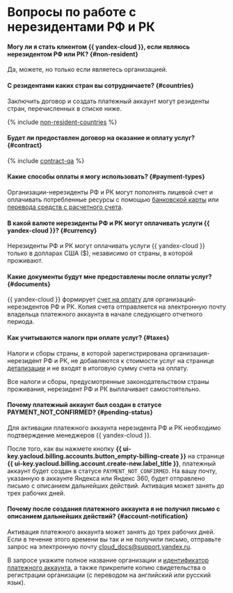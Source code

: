 # Вопросы по работе с нерезидентами РФ и РК


#### Могу ли я стать клиентом {{ yandex-cloud }}, если являюсь нерезидентом РФ или РК? {#non-resident}

Да, можете, но только если являетесь организацией. 


#### С резидентами каких стран вы сотрудничаете? {#countries}

Заключить договор и создать платежный аккаунт могут резиденты стран, перечисленных в списке ниже. 

{% include [non-resident-countries](../../billing/_includes/non-resident-countries.md) %}


#### Будет ли предоставлен договор на оказание и оплату услуг? {#contract}

{% include [contract-qa](../../billing/_includes/contract-qa.md) %}

#### Какие способы оплаты я могу использовать? {#payment-types}

Организации-нерезиденты РФ и РК могут пополнять лицевой счет и оплачивать потребленные ресурсы с помощью [банковской карты](../../billing/payment/payment-methods-card-business.md) или [перевода средств с расчетного счета](../../billing/payment/payment-methods-business.md).


#### В какой валюте нерезиденты РФ и РК могут оплачивать услуги {{ yandex-cloud }}? {#currency}

Нерезиденты РФ и РК могут оплачивать услуги {{ yandex-cloud }} только в долларах США ($), независимо от страны, в которой проживают.

#### Какие документы будут мне предоставлены после оплаты услуг? {#documents}

{{ yandex-cloud }} формирует [счет на оплату](../../billing/concepts/bill.md) для организаций-нерезидентов РФ и РК. Копия счета отправляется на электронную почту владельца платежного аккаунта в начале следующего отчетного периода. 


#### Как учитываются налоги при оплате услуг? {#taxes}

Налоги и сборы страны, в которой зарегистрирована организация-нерезидент РФ и РК, не добавляются к стоимости услуг на странице [детализации](../../billing/operations/check-charges.md) и не входят в итоговую сумму счета на оплату. 

Все налоги и сборы, предусмотренные законодательством страны проживания, нерезидент РФ и РК выплачивает самостоятельно. 

#### Почему платежный аккаунт был создан в статусе PAYMENT_NOT_CONFIRMED?  {#pending-status}

Для активации платежного аккаунта нерезидента РФ и РК необходимо подтверждение менеджеров {{ yandex-cloud }}. 

После того, как вы нажмете кнопку **{{ ui-key.yacloud.billing.accounts.button_empty-billing-create }}** на странице **{{ ui-key.yacloud.billing.account.create-new.label_title }}**, платежный аккаунт будет создан в статусе `PAYMENT_NOT_CONFIRMED`. На вашу почту, указанную в аккаунте Яндекса или Яндекс 360, будет отправлено письмо с описанием дальнейших действий. Активация может занять до трех рабочих дней.

#### Почему после создания платежного аккаунта я не получил письмо с описанием дальнейших действий?  {#account-notification}

Активация платежного аккаунта может занять до трех рабочих дней.
Если в течение этого времени вы так и не получили письмо, отправьте запрос на электронную почту [cloud_docs@support.yandex.ru](mailto:cloud_docs@support.yandex.ru).

В запросе укажите полное название организации и [идентификатор платежного аккаунта](../../billing/concepts/billing-account.md#billing-account-id), а также прикрепите копию свидетельства о регистрации организации (с переводом на английский или русский язык).